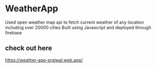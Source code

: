 # WeatherApp
Used open weather map api to fetch current weather of any location including over 
20000 cities 
Built using Javascript and deployed through firebase

## check out here
https://weather-app-prajwal.web.app/
